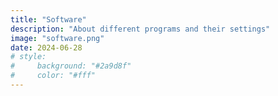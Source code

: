 ```yaml
---
title: "Software"
description: "About different programs and their settings"
image: "software.png"
date: 2024-06-28
# style:
#     background: "#2a9d8f"
#     color: "#fff"
---
```

